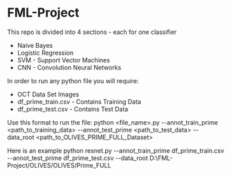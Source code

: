 # FML-Project

This repo is divided into 4 sections - each for one classifier 
* Naive Bayes 
* Logistic Regression
* SVM - Support Vector Machines
* CNN - Convolution Neural Networks

In order to run any python file you will require:
* OCT Data Set Images 
* df_prime_train.csv - Contains Training Data 
* df_prime_test.csv - Contains Test Data 

Use this format to run the file: 
python <file_name>.py --annot_train_prime <path_to_training_data> --annot_test_prime <path_to_test_data> --data_root <path_to_OLIVES_PRIME_FULL_Dataset>

Here is an example 
python resnet.py --annot_train_prime df_prime_train.csv --annot_test_prime df_prime_test.csv --data_root D:\FML-Project/OLIVES/OLIVES/Prime_FULL
